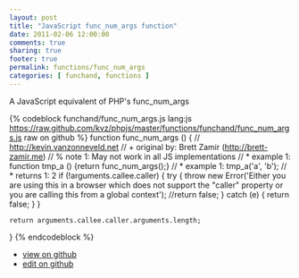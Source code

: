 ```yaml
---
layout: post
title: "JavaScript func_num_args function"
date: 2011-02-06 12:00:00
comments: true
sharing: true
footer: true
permalink: functions/func_num_args
categories: [ funchand, functions ]
---
```

A JavaScript equivalent of PHP's func_num_args
<!-- more -->
{% codeblock funchand/func_num_args.js lang:js https://raw.github.com/kvz/phpjs/master/functions/funchand/func_num_args.js raw on github %}
function func_num_args () {
    // http://kevin.vanzonneveld.net
    // +   original by: Brett Zamir (http://brett-zamir.me)
    // %        note 1: May not work in all JS implementations
    // *     example 1: function tmp_a () {return func_num_args();}
    // *     example 1: tmp_a('a', 'b');
    // *     returns 1: 2
    if (!arguments.callee.caller) {
        try {
            throw new Error('Either you are using this in a browser which does not support the "caller" property or you are calling this from a global context');
            //return false;
        } catch (e) {
            return false;
        }
    }

    return arguments.callee.caller.arguments.length;
}
{% endcodeblock %}
<ul>
 <li><a href="https://github.com/kvz/phpjs/blob/master/functions/funchand/func_num_args.js">view on github</a></li>
 <li><a href="https://github.com/kvz/phpjs/edit/master/functions/funchand/func_num_args.js">edit on github</a></li>
</ul>
